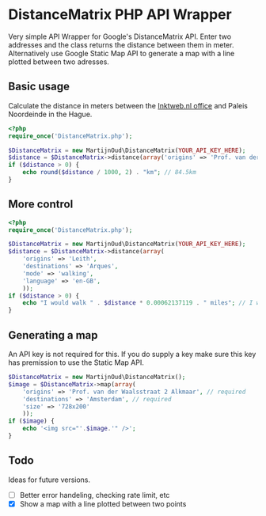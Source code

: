 # DistanceMatrix PHP API Wrapper

Very simple API Wrapper for Google's DistanceMatrix API. Enter two addresses and the class returns the distance between them in meter. Alternatively use Google Static Map API to generate a map with a line plotted between two adresses.


## Basic usage
Calculate the distance in meters between the [Inktweb.nl office](https://www.inktweb.nl/) and Paleis Noordeinde in the Hague.
````PHP
<?php
require_once('DistanceMatrix.php');

$DistanceMatrix = new MartijnOud\DistanceMatrix(YOUR_API_KEY_HERE);
$distance = $DistanceMatrix->distance(array('origins' => 'Prof. van der Waalsstraat 2 Alkmaar', 'destinations' => 'Paleis Noordeinde Den Haag'));
if ($distance > 0) {
	echo round($distance / 1000, 2) . "km"; // 84.5km
}
````

## More control
````PHP
<?php
require_once('DistanceMatrix.php');

$DistanceMatrix = new MartijnOud\DistanceMatrix(YOUR_API_KEY_HERE);
$distance = $DistanceMatrix->distance(array(
	'origins' => 'Leith', 
	'destinations' => 'Arques',
	'mode' => 'walking',
	'language' => 'en-GB',
	));
if ($distance > 0) {
	echo "I would walk " . $distance * 0.00062137119 . " miles"; // I would walk 493.88322020532 miles
}
````

## Generating a map
An API key is not required for this. If you do supply a key make sure this key has premission to use the Static Map API.
````PHP
$DistanceMatrix = new MartijnOud\DistanceMatrix();
$image = $DistanceMatrix->map(array(
	'origins' => 'Prof. van der Waalsstraat 2 Alkmaar', // required
	'destinations' => 'Amsterdam', // required
	'size' => '728x200'
	));
if ($image) {
	echo '<img src="'.$image.'" />';
}
````



## Todo

Ideas for future versions.

- [ ] Better error handeling, checking rate limit, etc
- [x] Show a map with a line plotted between two points
